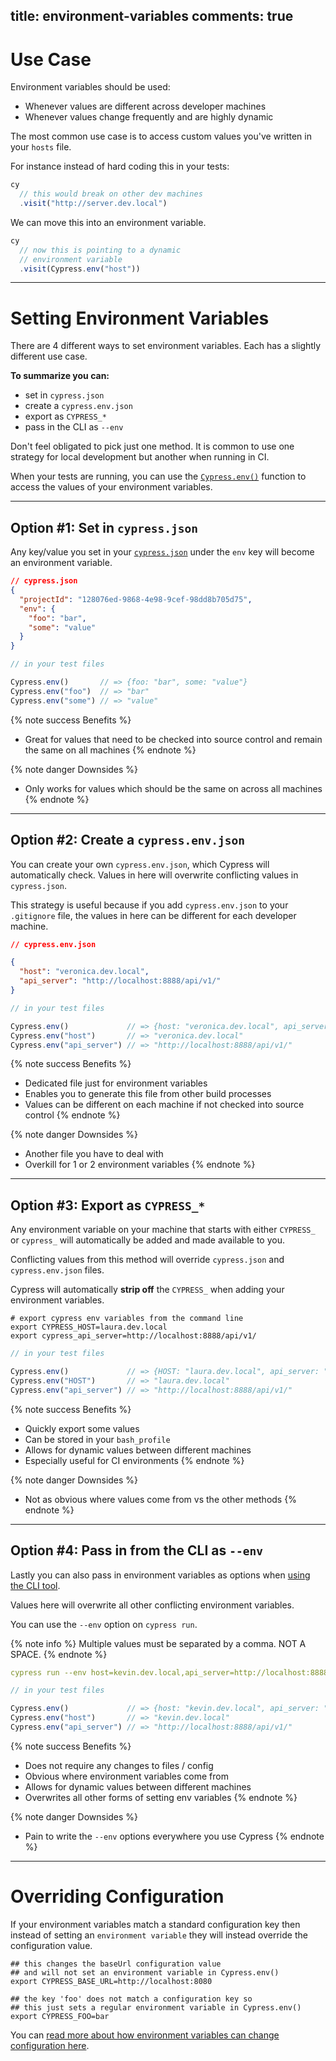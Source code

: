 title: environment-variables
comments: true
---

# Use Case

Environment variables should be used:
- Whenever values are different across developer machines
- Whenever values change frequently and are highly dynamic

The most common use case is to access custom values you've written in your `hosts` file.

For instance instead of hard coding this in your tests:

```javascript
cy
  // this would break on other dev machines
  .visit("http://server.dev.local")
```

We can move this into an environment variable.

```javascript
cy
  // now this is pointing to a dynamic
  // environment variable
  .visit(Cypress.env("host"))
```

***

# Setting Environment Variables

There are 4 different ways to set environment variables. Each has a slightly different use case.

**To summarize you can:**

- set in `cypress.json`
- create a `cypress.env.json`
- export as `CYPRESS_*`
- pass in the CLI as `--env`

Don't feel obligated to pick just one method. It is common to use one strategy for local development but another when running in CI.

When your tests are running, you can use the [`Cypress.env()`](https://on.cypress.io/api/env) function to access the values of your environment variables.

***

## Option #1: Set in `cypress.json`

Any key/value you set in your [`cypress.json`](https://on.cypress.io/guides/configuration) under the `env` key will become an environment variable.

```json
// cypress.json
{
  "projectId": "128076ed-9868-4e98-9cef-98dd8b705d75",
  "env": {
    "foo": "bar",
    "some": "value"
  }
}
```

```javascript
// in your test files

Cypress.env()       // => {foo: "bar", some: "value"}
Cypress.env("foo")  // => "bar"
Cypress.env("some") // => "value"
```

{% note success Benefits %}
- Great for values that need to be checked into source control and remain the same on all machines
{% endnote %}

{% note danger Downsides %}
- Only works for values which should be the same on across all machines
{% endnote %}

***

## Option #2: Create a `cypress.env.json`

You can create your own `cypress.env.json`, which Cypress will automatically check. Values in here will overwrite conflicting values in `cypress.json`.

This strategy is useful because if you add `cypress.env.json` to your `.gitignore` file, the values in here can be different for each developer machine.

```json
// cypress.env.json

{
  "host": "veronica.dev.local",
  "api_server": "http://localhost:8888/api/v1/"
}
```

```javascript
// in your test files

Cypress.env()             // => {host: "veronica.dev.local", api_server: "http://localhost:8888/api/v1"}
Cypress.env("host")       // => "veronica.dev.local"
Cypress.env("api_server") // => "http://localhost:8888/api/v1/"
```

{% note success Benefits %}
- Dedicated file just for environment variables
- Enables you to generate this file from other build processes
- Values can be different on each machine if not checked into source control
{% endnote %}

{% note danger Downsides %}
- Another file you have to deal with
- Overkill for 1 or 2 environment variables
{% endnote %}

***

## Option #3: Export as `CYPRESS_*`

Any environment variable on your machine that starts with either `CYPRESS_` or `cypress_` will automatically be added and made available to you.

Conflicting values from this method will override `cypress.json` and `cypress.env.json` files.

Cypress will automatically **strip off** the `CYPRESS_` when adding your environment variables.

```shell
# export cypress env variables from the command line
export CYPRESS_HOST=laura.dev.local
export cypress_api_server=http://localhost:8888/api/v1/
```

```javascript
// in your test files

Cypress.env()             // => {HOST: "laura.dev.local", api_server: "http://localhost:8888/api/v1"}
Cypress.env("HOST")       // => "laura.dev.local"
Cypress.env("api_server") // => "http://localhost:8888/api/v1/"
```

{% note success Benefits %}
- Quickly export some values
- Can be stored in your `bash_profile`
- Allows for dynamic values between different machines
- Especially useful for CI environments
{% endnote %}

{% note danger Downsides %}
- Not as obvious where values come from vs the other methods
{% endnote %}

***

## Option #4: Pass in from the CLI as `--env`

Lastly you can also pass in environment variables as options when [using the CLI tool](https://github.com/cypress-io/cypress-cli).

Values here will overwrite all other conflicting environment variables.

You can use the `--env` option on `cypress run`.

{% note info  %}
Multiple values must be separated by a comma. NOT A SPACE.
{% endnote %}

```yaml
cypress run --env host=kevin.dev.local,api_server=http://localhost:8888/api/v1
```

```javascript
// in your test files

Cypress.env()             // => {host: "kevin.dev.local", api_server: "http://localhost:8888/api/v1"}
Cypress.env("host")       // => "kevin.dev.local"
Cypress.env("api_server") // => "http://localhost:8888/api/v1/"
```

{% note success Benefits %}
- Does not require any changes to files / config
- Obvious where environment variables come from
- Allows for dynamic values between different machines
- Overwrites all other forms of setting env variables
{% endnote %}

{% note danger Downsides %}
- Pain to write the `--env` options everywhere you use Cypress
{% endnote %}

***

# Overriding Configuration

If your environment variables match a standard configuration key then instead of setting an `environment variable` they will instead override the configuration value.

```shell
## this changes the baseUrl configuration value
## and will not set an environment variable in Cypress.env()
export CYPRESS_BASE_URL=http://localhost:8080

## the key 'foo' does not match a configuration key so
## this just sets a regular environment variable in Cypress.env()
export CYPRESS_FOO=bar
```

You can [read more about how environment variables can change configuration here](https://on.cypress.io/configuration).
